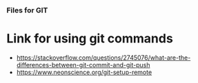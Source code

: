 ### Files for GIT

# Link for using git commands

- https://stackoverflow.com/questions/2745076/what-are-the-differences-between-git-commit-and-git-push
- https://www.neonscience.org/git-setup-remote
